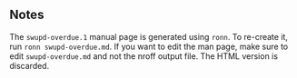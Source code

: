 ## Notes

The `swupd-overdue.1` manual page is generated using `ronn`. To re-create
it, run `ronn swupd-overdue.md`. If you want to edit the man page, make
sure to edit `swupd-overdue.md` and not the nroff output file. The HTML
version is discarded.
